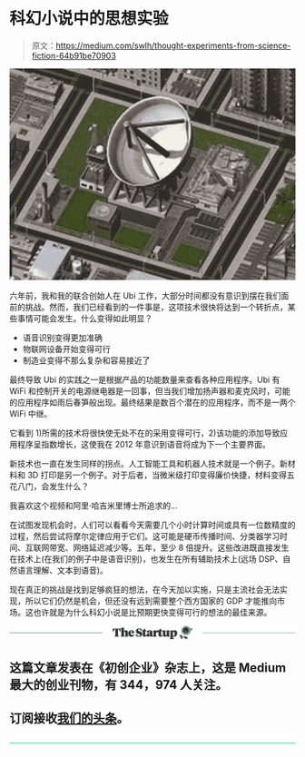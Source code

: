 # 科幻小说中的思想实验

> 原文：<https://medium.com/swlh/thought-experiments-from-science-fiction-64b91be70903>

![](img/d7f281b81ca7154ca2de7d8077909c57.png)

六年前，我和我的联合创始人在 Ubi 工作，大部分时间都没有意识到摆在我们面前的挑战。然而，我们已经看到的一件事是，这项技术很快将达到一个转折点，某些事情可能会发生。什么变得如此明显？

*   语音识别变得更加准确
*   物联网设备开始变得可行
*   制造业变得不那么复杂和容易接近了

最终导致 Ubi 的实践之一是根据产品的功能数量来查看各种应用程序。Ubi 有 WiFi 和控制开关的电源继电器是一回事，但当我们增加扬声器和麦克风时，可能的应用程序如雨后春笋般出现。最终结果是数百个潜在的应用程序，而不是一两个 WiFi 中继。

它看到 1)所需的技术将很快使无处不在的采用变得可行，2)该功能的添加导致应用程序呈指数增长，这使我在 2012 年意识到语音将成为下一个主要界面。

新技术也一直在发生同样的拐点。人工智能工具和机器人技术就是一个例子。新材料和 3D 打印是另一个例子。对于后者，当微米级打印变得廉价快捷，材料变得五花八门，会发生什么？

我喜欢这个视频和阿里·哈吉米里博士所追求的…

在试图发现机会时，人们可以看看今天需要几个小时计算时间或具有一位数精度的过程，然后尝试将摩尔定律应用于它们。这可能是硬币传播时间、分类器学习时间、互联网带宽、网络延迟减少等。五年，至少 8 倍提升。这些改进既直接发生在技术上(在我们的例子中是语音识别)，也发生在所有辅助技术上(远场 DSP、自然语言理解、文本到语音)。

现在真正的挑战是找到足够疯狂的想法，在今天加以实施，只是主流社会无法实现，所以它们仍然是机会，但还没有远到需要整个西方国家的 GDP 才能推向市场。这也许就是为什么科幻小说是比预期更快变得可行的想法的最佳来源。

[![](img/308a8d84fb9b2fab43d66c117fcc4bb4.png)](https://medium.com/swlh)

## 这篇文章发表在《初创企业》杂志上，这是 Medium 最大的创业刊物，有 344，974 人关注。

## 订阅接收[我们的头条](http://growthsupply.com/the-startup-newsletter/)。

[![](img/b0164736ea17a63403e660de5dedf91a.png)](https://medium.com/swlh)